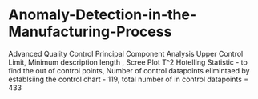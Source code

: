 # Anomaly-Detection-in-the-Manufacturing-Process
Advanced Quality Control 
Principal Component Analysis 
Upper Control Limit, Minimum description length , Scree Plot 
T^2 Hotelling Statistic - to find the out of control points, Number of control datapoints elimintaed by establsiing the control chart - 119, total number of in control datapoints = 433
